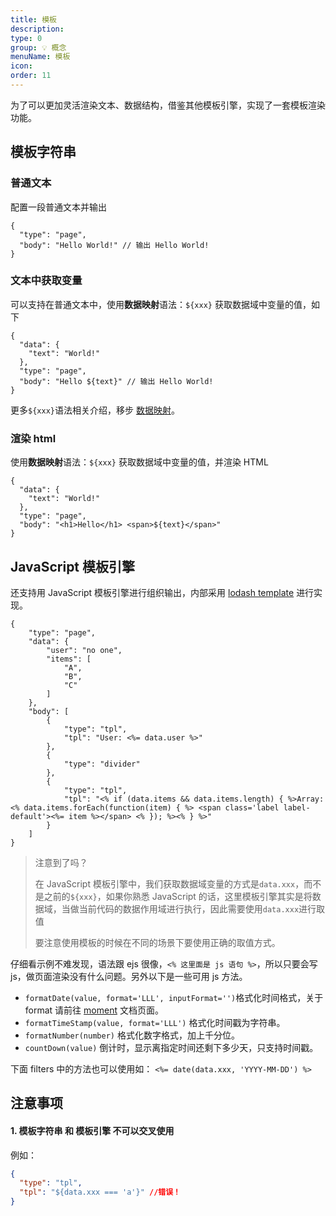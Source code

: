 ```yaml
---
title: 模板
description:
type: 0
group: 💡 概念
menuName: 模板
icon:
order: 11
---
```


为了可以更加灵活渲染文本、数据结构，借鉴其他模板引擎，实现了一套模板渲染功能。

## 模板字符串

### 普通文本

配置一段普通文本并输出

```schema:height="200"
{
  "type": "page",
  "body": "Hello World!" // 输出 Hello World!
}
```

### 文本中获取变量

可以支持在普通文本中，使用**数据映射**语法：`${xxx}` 获取数据域中变量的值，如下

```schema:height="200"
{
  "data": {
    "text": "World!"
  },
  "type": "page",
  "body": "Hello ${text}" // 输出 Hello World!
}
```

更多`${xxx}`语法相关介绍，移步 [数据映射](./data-mapping)。

### 渲染 html

使用**数据映射**语法：`${xxx}` 获取数据域中变量的值，并渲染 HTML

```schema:height="200"
{
  "data": {
    "text": "World!"
  },
  "type": "page",
  "body": "<h1>Hello</h1> <span>${text}</span>"
}
```

## JavaScript 模板引擎

还支持用 JavaScript 模板引擎进行组织输出，内部采用 [lodash template](https://lodash.com/docs/4.17.15#template) 进行实现。

```schema:height="300"
{
    "type": "page",
    "data": {
        "user": "no one",
        "items": [
            "A",
            "B",
            "C"
        ]
    },
    "body": [
        {
            "type": "tpl",
            "tpl": "User: <%= data.user %>"
        },
        {
            "type": "divider"
        },
        {
            "type": "tpl",
            "tpl": "<% if (data.items && data.items.length) { %>Array: <% data.items.forEach(function(item) { %> <span class='label label-default'><%= item %></span> <% }); %><% } %>"
        }
    ]
}
```

> 注意到了吗？
>
> 在 JavaScript 模板引擎中，我们获取数据域变量的方式是`data.xxx`，而不是之前的`${xxx}`，如果你熟悉 JavaScript 的话，这里模板引擎其实是将数据域，当做当前代码的数据作用域进行执行，因此需要使用`data.xxx`进行取值
>
> 要注意使用模板的时候在不同的场景下要使用正确的取值方式。

仔细看示例不难发现，语法跟 ejs 很像，`<% 这里面是 js 语句 %>`，所以只要会写 js，做页面渲染没有什么问题。另外以下是一些可用 js 方法。

- `formatDate(value, format='LLL', inputFormat='')`格式化时间格式，关于 format 请前往 [moment](https://momentjs.com/docs/) 文档页面。
- `formatTimeStamp(value, format='LLL')` 格式化时间戳为字符串。
- `formatNumber(number)` 格式化数字格式，加上千分位。
- `countDown(value)` 倒计时，显示离指定时间还剩下多少天，只支持时间戳。

下面 filters 中的方法也可以使用如： `<%= date(data.xxx, 'YYYY-MM-DD') %>`

## 注意事项

#### 1. 模板字符串 和 模板引擎 不可以交叉使用

例如：

```json
{
  "type": "tpl",
  "tpl": "${data.xxx === 'a'}" //错误！
}
```
